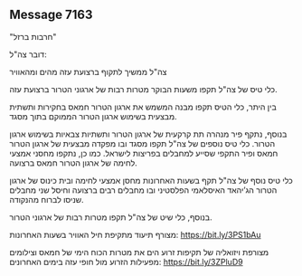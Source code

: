 ## Message 7163

"חרבות ברזל"

דובר צה"ל:

צה"ל ממשיך לתקוף ברצועת עזה מהים ומהאוויר

כלי טיס של צה"ל תקפו משעות הבוקר מטרות רבות של ארגוני הטרור ברצועת עזה.

בין היתר, כלי הטיס תקפו מבנה המשמש את ארגון הטרור חמאס בחקירות ותשתית מבצעית בשימוש ארגון הטרור הממוקם בתוך מסגד.

בנוסף, נתקף פיר מנהרה תת קרקעית של ארגון הטרור ותשתיות צבאיות בשימוש ארגון הטרור. כלי טיס נוספים של צה"ל תקפו מסגד ובו מפקדה מבצעית של ארגון הטרור חמאס ופיר התקפי שסייע למחבלים בפריצות לישראל. כמו כן, נתקפו מחסני אמצעי לחימה של ארגון הטרור חמאס ברצועה.

כלי טיס נוסף של צה"ל תקף בשעות האחרונות מחסן אמצעי לחימה ובית כינוס של ארגון הטרור הג’יהאד האיסלאמי הפלסטיני ובו מחבלים רבים ברצועה וחיסל שני מחבלים שניסו לברוח מהנקודה.

בנוסף, כלי שיט של צה"ל תקפו מטרות רבות של ארגוני הטרור.
 
מצורף תיעוד מתקיפת חיל האוויר בשעות האחרונות: https://bit.ly/3PS1bAu

מצורפת ויזואליה של תקיפות זרוע הים את מטרות הכוח הימי של חמאס וצילומים מפעילות הזרוע מול חופי עזה בימים האחרונים: https://bit.ly/3ZPluD9

